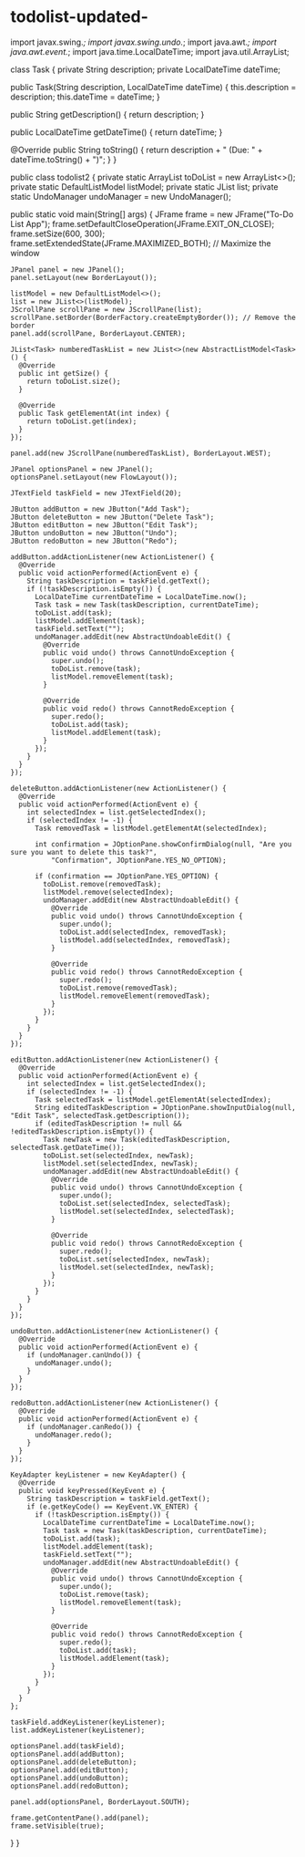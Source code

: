 # todolist-updated-

import javax.swing.*;
import javax.swing.undo.*;
import java.awt.*;
import java.awt.event.*;
import java.time.LocalDateTime;
import java.util.ArrayList;

class Task {
  private String description;
  private LocalDateTime dateTime;

  public Task(String description, LocalDateTime dateTime) {
    this.description = description;
    this.dateTime = dateTime;
  }

  public String getDescription() {
    return description;
  }

  public LocalDateTime getDateTime() {
    return dateTime;
  }

  @Override
  public String toString() {
    return description + " (Due: " + dateTime.toString() + ")";
  }
}

public class todolist2 {
  private static ArrayList<Task> toDoList = new ArrayList<>();
  private static DefaultListModel<Task> listModel;
  private static JList<Task> list;
  private static UndoManager undoManager = new UndoManager();

  public static void main(String[] args) {
    JFrame frame = new JFrame("To-Do List App");
    frame.setDefaultCloseOperation(JFrame.EXIT_ON_CLOSE);
    frame.setSize(600, 300);
    frame.setExtendedState(JFrame.MAXIMIZED_BOTH); // Maximize the window

    JPanel panel = new JPanel();
    panel.setLayout(new BorderLayout());

    listModel = new DefaultListModel<>();
    list = new JList<>(listModel);
    JScrollPane scrollPane = new JScrollPane(list);
    scrollPane.setBorder(BorderFactory.createEmptyBorder()); // Remove the border
    panel.add(scrollPane, BorderLayout.CENTER);

    JList<Task> numberedTaskList = new JList<>(new AbstractListModel<Task>() {
      @Override
      public int getSize() {
        return toDoList.size();
      }

      @Override
      public Task getElementAt(int index) {
        return toDoList.get(index);
      }
    });

    panel.add(new JScrollPane(numberedTaskList), BorderLayout.WEST);

    JPanel optionsPanel = new JPanel();
    optionsPanel.setLayout(new FlowLayout());

    JTextField taskField = new JTextField(20);

    JButton addButton = new JButton("Add Task");
    JButton deleteButton = new JButton("Delete Task");
    JButton editButton = new JButton("Edit Task");
    JButton undoButton = new JButton("Undo");
    JButton redoButton = new JButton("Redo");

    addButton.addActionListener(new ActionListener() {
      @Override
      public void actionPerformed(ActionEvent e) {
        String taskDescription = taskField.getText();
        if (!taskDescription.isEmpty()) {
          LocalDateTime currentDateTime = LocalDateTime.now();
          Task task = new Task(taskDescription, currentDateTime);
          toDoList.add(task);
          listModel.addElement(task);
          taskField.setText("");
          undoManager.addEdit(new AbstractUndoableEdit() {
            @Override
            public void undo() throws CannotUndoException {
              super.undo();
              toDoList.remove(task);
              listModel.removeElement(task);
            }

            @Override
            public void redo() throws CannotRedoException {
              super.redo();
              toDoList.add(task);
              listModel.addElement(task);
            }
          });
        }
      }
    });

    deleteButton.addActionListener(new ActionListener() {
      @Override
      public void actionPerformed(ActionEvent e) {
        int selectedIndex = list.getSelectedIndex();
        if (selectedIndex != -1) {
          Task removedTask = listModel.getElementAt(selectedIndex);

          int confirmation = JOptionPane.showConfirmDialog(null, "Are you sure you want to delete this task?",
              "Confirmation", JOptionPane.YES_NO_OPTION);

          if (confirmation == JOptionPane.YES_OPTION) {
            toDoList.remove(removedTask);
            listModel.remove(selectedIndex);
            undoManager.addEdit(new AbstractUndoableEdit() {
              @Override
              public void undo() throws CannotUndoException {
                super.undo();
                toDoList.add(selectedIndex, removedTask);
                listModel.add(selectedIndex, removedTask);
              }

              @Override
              public void redo() throws CannotRedoException {
                super.redo();
                toDoList.remove(removedTask);
                listModel.removeElement(removedTask);
              }
            });
          }
        }
      }
    });

    editButton.addActionListener(new ActionListener() {
      @Override
      public void actionPerformed(ActionEvent e) {
        int selectedIndex = list.getSelectedIndex();
        if (selectedIndex != -1) {
          Task selectedTask = listModel.getElementAt(selectedIndex);
          String editedTaskDescription = JOptionPane.showInputDialog(null, "Edit Task", selectedTask.getDescription());
          if (editedTaskDescription != null && !editedTaskDescription.isEmpty()) {
            Task newTask = new Task(editedTaskDescription, selectedTask.getDateTime());
            toDoList.set(selectedIndex, newTask);
            listModel.set(selectedIndex, newTask);
            undoManager.addEdit(new AbstractUndoableEdit() {
              @Override
              public void undo() throws CannotUndoException {
                super.undo();
                toDoList.set(selectedIndex, selectedTask);
                listModel.set(selectedIndex, selectedTask);
              }

              @Override
              public void redo() throws CannotRedoException {
                super.redo();
                toDoList.set(selectedIndex, newTask);
                listModel.set(selectedIndex, newTask);
              }
            });
          }
        }
      }
    });

    undoButton.addActionListener(new ActionListener() {
      @Override
      public void actionPerformed(ActionEvent e) {
        if (undoManager.canUndo()) {
          undoManager.undo();
        }
      }
    });

    redoButton.addActionListener(new ActionListener() {
      @Override
      public void actionPerformed(ActionEvent e) {
        if (undoManager.canRedo()) {
          undoManager.redo();
        }
      }
    });

    KeyAdapter keyListener = new KeyAdapter() {
      @Override
      public void keyPressed(KeyEvent e) {
        String taskDescription = taskField.getText();
        if (e.getKeyCode() == KeyEvent.VK_ENTER) {
          if (!taskDescription.isEmpty()) {
            LocalDateTime currentDateTime = LocalDateTime.now();
            Task task = new Task(taskDescription, currentDateTime);
            toDoList.add(task);
            listModel.addElement(task);
            taskField.setText("");
            undoManager.addEdit(new AbstractUndoableEdit() {
              @Override
              public void undo() throws CannotUndoException {
                super.undo();
                toDoList.remove(task);
                listModel.removeElement(task);
              }

              @Override
              public void redo() throws CannotRedoException {
                super.redo();
                toDoList.add(task);
                listModel.addElement(task);
              }
            });
          }
        }
      }
    };

    taskField.addKeyListener(keyListener);
    list.addKeyListener(keyListener);

    optionsPanel.add(taskField);
    optionsPanel.add(addButton);
    optionsPanel.add(deleteButton);
    optionsPanel.add(editButton);
    optionsPanel.add(undoButton);
    optionsPanel.add(redoButton);

    panel.add(optionsPanel, BorderLayout.SOUTH);

    frame.getContentPane().add(panel);
    frame.setVisible(true);
  }
}
